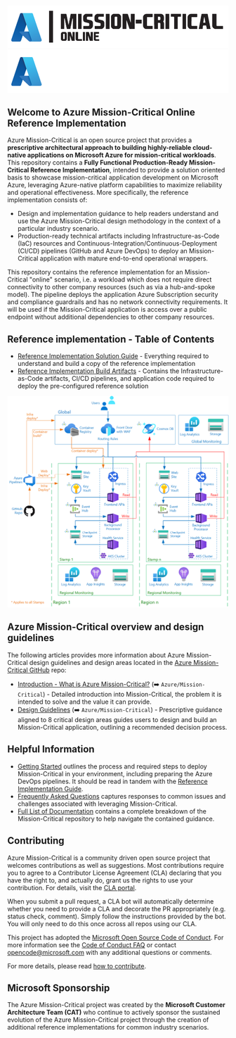 [![Azure Mission-Critical Application](./icon-light.png#gh-light-mode-only "Azure Mission-Critical Online")](./README.md)
[![Azure Mission-Critical Application](./icon-dark.png#gh-dark-mode-only "Azure Mission-Critical Online")](./README.md)

## Welcome to Azure Mission-Critical Online Reference Implementation

Azure Mission-Critical is an open source project that provides a **prescriptive architectural approach to building highly-reliable cloud-native applications on Microsoft Azure for mission-critical workloads**. This repository contains a **Fully Functional Production-Ready Mission-Critical Reference Implementation**, intended to provide a solution oriented basis to showcase mission-critical application development on Microsoft Azure, leveraging Azure-native platform capabilities to maximize reliability and operational effectiveness. More specifically, the reference implementation consists of:

- Design and implementation guidance to help readers understand and use the Azure Mission-Critical design methodology in the context of a particular industry scenario.
- Production-ready technical artifacts including Infrastructure-as-Code (IaC) resources and Continuous-Integration/Continuous-Deployment (CI/CD) pipelines (GitHub and Azure DevOps) to deploy an Mission-Critical application with mature end-to-end operational wrappers.

This repository contains the reference implementation for an Mission-Critical "online" scenario, i.e. a workload which does not require direct connectivity to other company resources (such as via a hub-and-spoke model). The pipeline deploys the application Azure Subscription security and compliance guardrails and has no network connectivity requirements. It will be used if the Mission-Critical application is access over a public endpoint without additional dependencies to other company resources.

## Reference implementation - Table of Contents

- [Reference Implementation Solution Guide](./docs/reference-implementation/README.md) - Everything required to understand and build a copy of the reference implementation
- [Reference Implementation Build Artifacts](./src/infra/README.md) - Contains the Infrastructure-as-Code artifacts, CI/CD pipelines, and application code required to deploy the pre-configured reference solution

![Architecture overview](/docs/media/mission-critical-architecture-online.png)

## Azure Mission-Critical overview and design guidelines

The following articles provides more information about Azure Mission-Critical design guidelines and design areas located in the [Azure Mission-Critical GitHub](https://github.com/Azure/Mission-Critical) repo:

- [Introduction - What is Azure Mission-Critical?](https://github.com/Azure/Mission-Critical/blob/main/docs/introduction/README.md) (➡️ `Azure/Mission-Critical`) - Detailed introduction into Mission-Critical, the problem it is intended to solve and the value it can provide.
- [Design Guidelines](https://github.com/Azure/Mission-Critical/blob/main/docs/design-methodology/README.md) (➡️ `Azure/Mission-Critical`) - Prescriptive guidance aligned to 8 critical design areas guides users to design and build an Mission-Critical application, outlining a recommended decision process.

## Helpful Information

- [Getting Started](./docs/reference-implementation/Getting-Started.md) outlines the process and required steps to deploy Mission-Critical in your environment, including preparing the Azure DevOps pipelines. It should be read in tandem with the [Reference Implementation Guide](./docs/reference-implementation/README.md).
- [Frequently Asked Questions](./docs/reference-implementation/FAQ.md) captures responses to common issues and challenges associated with leveraging Mission-Critical.
- [Full List of Documentation](./docs/README.md) contains a complete breakdown of the Mission-Critical repository to help navigate the contained guidance.

## Contributing

Azure Mission-Critical is a community driven open source project that welcomes contributions as well as suggestions. Most contributions require you to agree to a
Contributor License Agreement (CLA) declaring that you have the right to, and actually do, grant us the rights to use your contribution. For details, visit the [CLA portal](https://cla.opensource.microsoft.com).

When you submit a pull request, a CLA bot will automatically determine whether you need to provide a CLA and decorate the PR appropriately (e.g. status check, comment). Simply follow the instructions provided by the bot. You will only need to do this once across all repos using our CLA.

This project has adopted the [Microsoft Open Source Code of Conduct](https://opensource.microsoft.com/codeofconduct/).
For more information see the [Code of Conduct FAQ](https://opensource.microsoft.com/codeofconduct/faq/) or
contact [opencode@microsoft.com](mailto:opencode@microsoft.com) with any additional questions or comments.

For more details, please read [how to contribute](./CONTRIBUTE.md).

## Microsoft Sponsorship

The Azure Mission-Critical project was created by the **Microsoft Customer Architecture Team (CAT)** who continue to actively sponsor the sustained evolution of the Azure Mission-Critical project through the creation of additional reference implementations for common industry scenarios.
